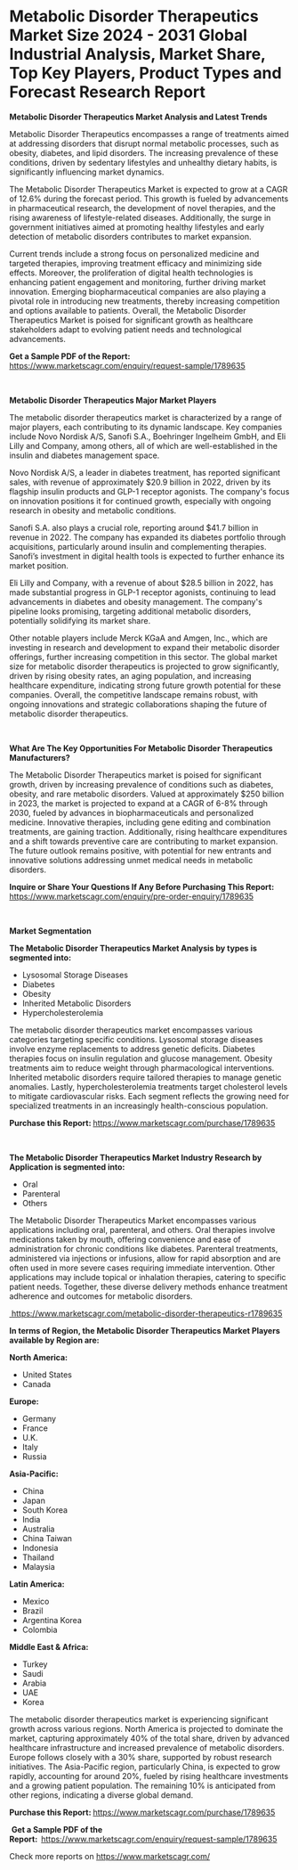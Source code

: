 <p><h1>Metabolic Disorder Therapeutics Market Size 2024 - 2031 Global Industrial Analysis, Market Share, Top Key Players, Product Types and Forecast Research Report</h1></p><p><strong>Metabolic Disorder Therapeutics Market Analysis and Latest Trends</strong></p>
<p><p>Metabolic Disorder Therapeutics encompasses a range of treatments aimed at addressing disorders that disrupt normal metabolic processes, such as obesity, diabetes, and lipid disorders. The increasing prevalence of these conditions, driven by sedentary lifestyles and unhealthy dietary habits, is significantly influencing market dynamics. </p><p>The Metabolic Disorder Therapeutics Market is expected to grow at a CAGR of 12.6% during the forecast period. This growth is fueled by advancements in pharmaceutical research, the development of novel therapies, and the rising awareness of lifestyle-related diseases. Additionally, the surge in government initiatives aimed at promoting healthy lifestyles and early detection of metabolic disorders contributes to market expansion.</p><p>Current trends include a strong focus on personalized medicine and targeted therapies, improving treatment efficacy and minimizing side effects. Moreover, the proliferation of digital health technologies is enhancing patient engagement and monitoring, further driving market innovation. Emerging biopharmaceutical companies are also playing a pivotal role in introducing new treatments, thereby increasing competition and options available to patients. Overall, the Metabolic Disorder Therapeutics Market is poised for significant growth as healthcare stakeholders adapt to evolving patient needs and technological advancements.</p></p>
<p><strong>Get a Sample PDF of the Report:&nbsp;</strong> <a href="https://www.marketscagr.com/enquiry/request-sample/1789635?utm_campaign=1999&utm_medium=2&utm_source=Github&utm_content=ia&utm_term=27122024&utm_id=metabolic-disorder-therapeutics">https://www.marketscagr.com/enquiry/request-sample/1789635</a></p>
<p>&nbsp;</p>
<p><strong>Metabolic Disorder Therapeutics Major Market Players</strong></p>
<p><p>The metabolic disorder therapeutics market is characterized by a range of major players, each contributing to its dynamic landscape. Key companies include Novo Nordisk A/S, Sanofi S.A., Boehringer Ingelheim GmbH, and Eli Lilly and Company, among others, all of which are well-established in the insulin and diabetes management space.</p><p>Novo Nordisk A/S, a leader in diabetes treatment, has reported significant sales, with revenue of approximately $20.9 billion in 2022, driven by its flagship insulin products and GLP-1 receptor agonists. The company's focus on innovation positions it for continued growth, especially with ongoing research in obesity and metabolic conditions.</p><p>Sanofi S.A. also plays a crucial role, reporting around $41.7 billion in revenue in 2022. The company has expanded its diabetes portfolio through acquisitions, particularly around insulin and complementing therapies. Sanofi’s investment in digital health tools is expected to further enhance its market position.</p><p>Eli Lilly and Company, with a revenue of about $28.5 billion in 2022, has made substantial progress in GLP-1 receptor agonists, continuing to lead advancements in diabetes and obesity management. The company's pipeline looks promising, targeting additional metabolic disorders, potentially solidifying its market share.</p><p>Other notable players include Merck KGaA and Amgen, Inc., which are investing in research and development to expand their metabolic disorder offerings, further increasing competition in this sector. The global market size for metabolic disorder therapeutics is projected to grow significantly, driven by rising obesity rates, an aging population, and increasing healthcare expenditure, indicating strong future growth potential for these companies. Overall, the competitive landscape remains robust, with ongoing innovations and strategic collaborations shaping the future of metabolic disorder therapeutics.</p></p>
<p>&nbsp;</p>
<p><strong>What Are The Key Opportunities For Metabolic Disorder Therapeutics Manufacturers?</strong></p>
<p><p>The Metabolic Disorder Therapeutics market is poised for significant growth, driven by increasing prevalence of conditions such as diabetes, obesity, and rare metabolic disorders. Valued at approximately $250 billion in 2023, the market is projected to expand at a CAGR of 6-8% through 2030, fueled by advances in biopharmaceuticals and personalized medicine. Innovative therapies, including gene editing and combination treatments, are gaining traction. Additionally, rising healthcare expenditures and a shift towards preventive care are contributing to market expansion. The future outlook remains positive, with potential for new entrants and innovative solutions addressing unmet medical needs in metabolic disorders.</p></p>
<p><strong>Inquire or Share Your Questions If Any Before Purchasing This Report:</strong> <a href="https://www.marketscagr.com/enquiry/pre-order-enquiry/1789635?utm_campaign=1999&utm_medium=2&utm_source=Github&utm_content=ia&utm_term=27122024&utm_id=metabolic-disorder-therapeutics">https://www.marketscagr.com/enquiry/pre-order-enquiry/1789635</a></p>
<p>&nbsp;</p>
<p><strong>Market Segmentation</strong></p>
<p><strong>The Metabolic Disorder Therapeutics Market Analysis by types is segmented into:</strong></p>
<p><ul><li>Lysosomal Storage Diseases</li><li>Diabetes</li><li>Obesity</li><li>Inherited Metabolic Disorders</li><li>Hypercholesterolemia</li></ul></p>
<p><p>The metabolic disorder therapeutics market encompasses various categories targeting specific conditions. Lysosomal storage diseases involve enzyme replacements to address genetic deficits. Diabetes therapies focus on insulin regulation and glucose management. Obesity treatments aim to reduce weight through pharmacological interventions. Inherited metabolic disorders require tailored therapies to manage genetic anomalies. Lastly, hypercholesterolemia treatments target cholesterol levels to mitigate cardiovascular risks. Each segment reflects the growing need for specialized treatments in an increasingly health-conscious population.</p></p>
<p><strong>Purchase this Report:&nbsp;</strong><a href="https://www.marketscagr.com/purchase/1789635?utm_campaign=1999&utm_medium=2&utm_source=Github&utm_content=ia&utm_term=27122024&utm_id=metabolic-disorder-therapeutics">https://www.marketscagr.com/purchase/1789635</a></p>
<p>&nbsp;</p>
<p><strong>The Metabolic Disorder Therapeutics Market Industry Research by Application is segmented into:</strong></p>
<p><ul><li>Oral</li><li>Parenteral</li><li>Others</li></ul></p>
<p><p>The Metabolic Disorder Therapeutics Market encompasses various applications including oral, parenteral, and others. Oral therapies involve medications taken by mouth, offering convenience and ease of administration for chronic conditions like diabetes. Parenteral treatments, administered via injections or infusions, allow for rapid absorption and are often used in more severe cases requiring immediate intervention. Other applications may include topical or inhalation therapies, catering to specific patient needs. Together, these diverse delivery methods enhance treatment adherence and outcomes for metabolic disorders.</p></p>
<p><a href="https://www.marketscagr.com/metabolic-disorder-therapeutics-r1789635?utm_campaign=1999&utm_medium=2&utm_source=Github&utm_content=ia&utm_term=27122024&utm_id=metabolic-disorder-therapeutics">&nbsp;https://www.marketscagr.com/metabolic-disorder-therapeutics-r1789635</a></p>
<p><strong>In terms of Region, the Metabolic Disorder Therapeutics Market Players available by Region are:</strong></p>
<p>
    <p> <strong> North America: </strong>
        <ul>
            <li>United States</li>
            <li>Canada</li>
        </ul>
        </p> 
    <p> <strong> Europe: </strong>
        <ul>
            <li>Germany</li>
            <li>France</li>
            <li>U.K.</li>
            <li>Italy</li>
            <li>Russia</li>
        </ul>
        </p> 
    <p> <strong> Asia-Pacific: </strong>
        <ul>
            <li>China</li>
            <li>Japan</li>
            <li>South Korea</li>
            <li>India</li>
            <li>Australia</li>
            <li>China Taiwan</li>
            <li>Indonesia</li>
            <li>Thailand</li>
            <li>Malaysia</li>
        </ul>
        </p> 
    <p> <strong> Latin America: </strong>
        <ul>
            <li>Mexico</li>
            <li>Brazil</li>
            <li>Argentina Korea</li>
            <li>Colombia</li>
        </ul>
        </p> 
    <p> <strong> Middle East & Africa: </strong>
        <ul>
            <li>Turkey</li>
            <li>Saudi</li>
            <li>Arabia</li>
            <li>UAE</li>
            <li>Korea</li>
        </ul>
    </p>
    </p>
<p><p>The metabolic disorder therapeutics market is experiencing significant growth across various regions. North America is projected to dominate the market, capturing approximately 40% of the total share, driven by advanced healthcare infrastructure and increased prevalence of metabolic disorders. Europe follows closely with a 30% share, supported by robust research initiatives. The Asia-Pacific region, particularly China, is expected to grow rapidly, accounting for around 20%, fueled by rising healthcare investments and a growing patient population. The remaining 10% is anticipated from other regions, indicating a diverse global demand.</p></p>
<p><strong>Purchase this Report: </strong><a href="https://www.marketscagr.com/purchase/1789635?utm_campaign=1999&utm_medium=2&utm_source=Github&utm_content=ia&utm_term=27122024&utm_id=metabolic-disorder-therapeutics">https://www.marketscagr.com/purchase/1789635</a></p>
<p>&nbsp;<strong>Get a Sample PDF of the Report:&nbsp;&nbsp;</strong><a href="https://www.marketscagr.com/enquiry/request-sample/1789635?utm_campaign=1999&utm_medium=2&utm_source=Github&utm_content=ia&utm_term=27122024&utm_id=metabolic-disorder-therapeutics">https://www.marketscagr.com/enquiry/request-sample/1789635</a></p>
<p><strong></strong></p>
<p>Check more reports on <a href="https://www.marketscagr.com/?utm_campaign=1999&utm_medium=2&utm_source=Github&utm_content=ia&utm_term=27122024&utm_id=metabolic-disorder-therapeutics">https://www.marketscagr.com/</a></p>
